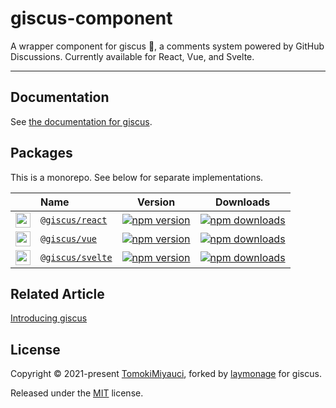 # giscus-component

A wrapper component for giscus 💎, a comments system powered by GitHub
Discussions. Currently available for React, Vue, and Svelte.

---

## Documentation

See [the documentation for giscus](https://giscus.app).

## Packages

This is a monorepo. See below for separate implementations.

|                                                                                                                                                                 | Name                                               |                                                                  Version                                                                  |                                                                  Downloads                                                                   |
| --------------------------------------------------------------------------------------------------------------------------------------------------------------- | :------------------------------------------------- | :---------------------------------------------------------------------------------------------------------------------------------------: | :------------------------------------------------------------------------------------------------------------------------------------------: |
| <img src="https://res.cloudinary.com/dz3vsv9pg/image/upload/c_scale,q_100,w_54/v1625965398/projects/utterances-component/react.svg" alt="react" width="24px">   | [`@giscus/react`](./packages/react)   |  [![npm version](https://img.shields.io/npm/v/@giscus/react.svg)](https://www.npmjs.com/package/@giscus/react)  |  [![npm downloads](https://img.shields.io/npm/dt/@giscus/react.svg)](https://www.npmjs.com/package/@giscus/react)  |
| <img src="https://res.cloudinary.com/dz3vsv9pg/image/upload/c_scale,q_100,w_48/v1625964133/projects/utterances-component/vue.png" alt="vue" width="24px">       | [`@giscus/vue`](./packages/vue)       |    [![npm version](https://img.shields.io/npm/v/@giscus/vue.svg)](https://www.npmjs.com/package/@giscus/vue)    |    [![npm downloads](https://img.shields.io/npm/dt/@giscus/vue.svg)](https://www.npmjs.com/package/@giscus/vue)    |
| <img src="https://res.cloudinary.com/dz3vsv9pg/image/upload/c_scale,q_100,w_48/v1625964165/projects/utterances-component/svelte.png" alt="svelte" width="24px"> | [`@giscus/svelte`](./packages/svelte) | [![npm version](https://img.shields.io/npm/v/@giscus/svelte.svg)](https://www.npmjs.com/package/@giscus/svelte) | [![npm downloads](https://img.shields.io/npm/dt/@giscus/svelte.svg)](https://www.npmjs.com/package/@giscus/svelte) |

## Related Article

[Introducing giscus](https://laymonage.com/posts/giscus/)

## License

Copyright © 2021-present [TomokiMiyauci](https://github.com/TomokiMiyauci),
forked by [laymonage](https://github.com/laymonage) for giscus.

Released under the [MIT](./LICENSE) license.
